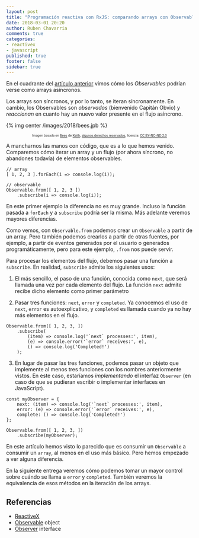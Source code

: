 ```yaml
---
layout: post
title: "Programación reactiva con RxJS: comparando arrays con Observables"
date: 2018-03-01 20:20
author: Ruben Chavarria
comments: true
categories: 
- reactivex
- javascript
published: true
footer: false
sidebar: true
---
```


En el cuadrante del [artículo anterior] vimos cómo los *Observables* podrían verse como arrays asíncronos.

Los arrays son síncronos, y por lo tanto, se iteran síncronamente. En cambio, los Observables son *observados* (bienvenido Capitán Obvio) y *reaccionan* en cuanto hay un nuevo valor presente en el flujo asíncrono.

{% img center /images/2018/bees.jpb %}

<div style="text-align: center">
  <span style="font-size: 60%">
Imagen basada en <a href="https://flic.kr/p/JXSQNN">Bees</a> de <a href="https://www.flickr.com/photos/kbphoto/">Keith</a>, <a href="https://creativecommons.org/licenses/by-nc-nd/2.0/">algunos derechos reservados</a>, licencia: <a href="https://creativecommons.org/licenses/by-nc-nd/2.0/">CC BY-NC-ND 2.0</a>
  </span>
</div>

<!-- more -->

A mancharnos las manos con código, que es a lo que hemos venido. Comparemos cómo iterar un array y un flujo (por ahora síncrono, no abandones todavía) de elementos observables.

```
// array
[ 1, 2, 3 ].forEach(i => console.log(i));

// observable
Observable.from([ 1, 2, 3 ])
    .subscribe(i => console.log(i));
```

En este primer ejemplo la diferencia no es muy grande. Incluso la función pasada a `forEach` y a `subscribe` podría ser la misma. Más adelante veremos mayores diferencias.

Como vemos, con `Observable.from` podemos crear un `Observable` a partir de un array. Pero también podemos crearlos a partir de otras fuentes, por ejemplo, a partir de eventos generados por el usuario o generados programáticamente, pero para este ejemplo, `.from` nos puede servir.

Para procesar los elementos del flujo, debemos pasar una función a `subscribe`. En realidad, `subscribe` admite los siguientes usos:

1. El más sencillo, el paso de una función, conocida como `next`, que será llamada una vez por cada elemento del flujo. La función `next` admite recibe dicho elemento como primer parámetro

2. Pasar tres funciones: `next`, `error` y `completed`. Ya conocemos el uso de `next`, `error` es autoexplicativo, y `completed` es llamada cuando ya no hay más elementos en el flujo.

```
Observable.from([ 1, 2, 3, ])
    .subscribe(
        (item) => console.log('`next` processes:', item),
        (e) => console.error('`error` receives:', e),
        () => console.log('Completed!')
    );
```

3. En lugar de pasar las tres funciones, podemos pasar un objeto que implemente al menos tres funciones con los nombres anteriormente vistos. En este caso, estaríamos *implementando* el interfaz `Observer` (en caso de que se pudieran escribir o implementar interfaces en JavaScript).

```
const myObserver = {
    next: (item) => console.log('`next` processes:', item),
    error: (e) => console.error('`error` receives:', e),
    complete: () => console.log('Completed!')
};

Observable.from([ 1, 2, 3, ])
    .subscribe(myObserver);
```

En este artículo hemos visto lo parecido que es consumir un `Observable` a consumir un `array`, al menos en el uso más básico. Pero hemos empezado a ver alguna diferencia.

En la siguiente entrega veremos cómo podemos tomar un mayor control sobre cuándo se llama a `error` y `completed`. También veremos la equivalencia de esos métodos en la iteración de los arrays.

## Referencias

- [ReactiveX]
- [Observable] object
- [Observer] interface

[artículo anterior]: /blog/2017/12/12/programacion-reactiva-javascript/
[ReactiveX]: http://reactivex.io/
[Observable]: http://reactivex.io/rxjs/class/es6/Observable.js~Observable.html
[Observer]: http://reactivex.io/rxjs/class/es6/MiscJSDoc.js~ObserverDoc.html

